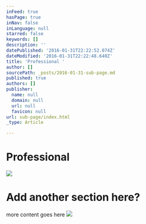 ```yaml
---
inFeed: true
hasPage: true
inNav: false
inLanguage: null
starred: false
keywords: []
description: ''
datePublished: '2016-01-31T22:22:52.074Z'
dateModified: '2016-01-31T22:22:48.640Z'
title: 'Professional '
author: []
sourcePath: _posts/2016-01-31-sub-page.md
published: true
authors: []
publisher:
  name: null
  domain: null
  url: null
  favicon: null
url: sub-page/index.html
_type: Article

---
```

# Professional
![](https://the-grid-user-content.s3-us-west-2.amazonaws.com/b05fb863-4f6c-47dd-a7d8-76160427d46d.png)

# Add another section here?

more content goes here
![](https://the-grid-user-content.s3-us-west-2.amazonaws.com/329ae559-5c1a-4ae7-87e2-8526c4f0add6.jpg)